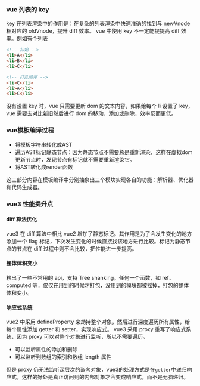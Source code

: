 ### vue 列表的 key

key 在列表渲染中的作用是：在复杂的列表渲染中快速准确的找到与 newVnode 相对应的 oldVnode，提升 diff 效率。
vue 中使用 key 不一定能提提高 diff 效率。例如有个列表

```html
<!-- 初始 -->
<li>A</li>
<li>B</li>
<li>C</li>

<!-- 打乱顺序 -->
<li>C</li>
<li>A</li>
<li>C</li>
```

没有设置 key 时，vue 只需要更新 dom 的文本内容，如果给每个 li 设置了 key，vue 需要去对比新旧然后进行 dom 的移动、添加或删除，效率反而更低。

### vue模板编译过程

- 将模板字符串转化成AST
- 遍历AST标记静态节点：因为静态节点不需要总是重新渲染，这样在虚拟dom更新节点时，发现节点有标记就不需要重新渲染它。
- 将AST转化成render函数

这三部分内容在模板编译中分别抽象出三个模块实现各自的功能：解析器、优化器和代码生成器。


### vue3 性能提升点

#### diff 算法优化

vue3 在 diff 算法中相比 vue2 增加了静态标记。其作用是为了会发生变化的地方添加一个 flag 标记，下次发生变化的时候直接找该地方进行比较。标记为静态节点的节点在 diff 过程中则不会比较，把性能进一步提高。

#### 整体体积变小

移出了一些不常用的 api，支持 Tree shanking。任何一个函数，如 ref、computed 等，仅仅在用到的时候才打包，没用到的模块都被摇掉，打包的整体体积变小。

#### 响应式系统

vue2 中采用 defineProperty 来劫持整个对象，然后进行深度遍历所有属性，给每个属性添加 getter 和 setter，实现响应式。
vue3 采用 proxy 重写了响应式系统，因为 proxy 可以对整个对象进行监听，所以不需要遍历。

- 可以监听属性的添加和删除
- 可以监听到数组的索引和数组 length 属性

但是 proxy 仍无法监听深层次的嵌套对象，vue3的处理方式是在`getter`中递归响应式，这样的好处是真正访问到的内部对象才会变成响应式，而不是无脑递归。